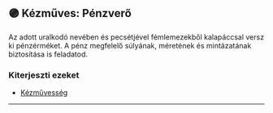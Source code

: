 ## 🟣 Kézműves: Pénzverő

Az adott uralkodó nevében és pecsétjével fémlemezekből kalapáccsal versz ki pénzérméket. A pénz megfelelő súlyának, méretének és mintázatának biztosítása is feladatod.

### Kiterjeszti ezeket

- [Kézművesség](../kepzettsegek.szekunder/kezmuvesseg.md)

---
